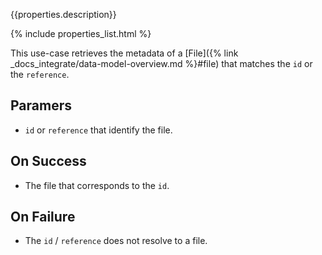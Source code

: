 {{properties.description}}

{% include properties_list.html %}

This use-case retrieves the metadata of a [File]({% link _docs_integrate/data-model-overview.md %}#file) that matches the `id` or the `reference`.

## Paramers

- `id` or `reference` that identify the file.

## On Success

- The file that corresponds to the `id`.

## On Failure

- The `id` / `reference` does not resolve to a file.
